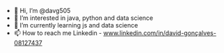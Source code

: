 - 👋 Hi, I’m @davg505
- 👀 I’m interested in java, python and data science
- 🌱 I’m currently learning js and data science
- 📫 How to reach me Linkedin - www.linkedin.com/in/david-gonçalves-08127437

<!---
davg505/davg505 is a ✨ special ✨ repository because its `README.md` (this file) appears on your GitHub profile.
You can click the Preview link to take a look at your changes.
--->
